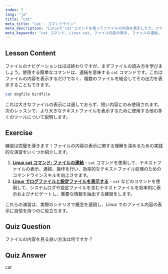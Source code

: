 ```yaml
---
index: 7
lang: "ja"
title: "cat"
meta_title: "cat - コマンドライン"
meta_description: "Linuxで'cat'コマンドを使ってファイルの内容を表示したり、ファイルを連結したりする方法を学びましょう。基本的なLinuxコマンドの初心者向けガイドです。"
meta_keywords: "cat コマンド, Linux cat, ファイル内容の表示, ファイルの連結, Linux コマンド, 初心者向け Linux, Linux チュートリアル, Linux ガイド"
---
```


## Lesson Content

ファイルのナビゲーションはほぼ終わりですが、まずファイルの読み方を学びましょう。使用する簡単なコマンドは、連結を意味する `cat` コマンドです。これはファイルの内容を表示するだけでなく、複数のファイルを結合してその出力を表示することもできます。

```bash
cat dogfile birdfile
```

これは大きなファイルの表示には適しておらず、短い内容にのみ使用されます。次のレッスンで、より大きなテキストファイルを表示するために使用する他の多くのツールについて説明します。

## Exercise

練習は完璧を導きます！ファイルの内容の表示に関する理解を深めるための実践的な演習をいくつか紹介します。

1. **[Linux cat コマンド: ファイルの連結](https://labex.io/ja/labs/linux-linux-cat-command-file-concatenating-210986)** - `cat` コマンドを使用して、テキストファイルの表示、連結、操作を行い、効率的なテキストファイル処理のためのコマンドラインスキルを向上させます。
2. **[Linux でログファイルと設定ファイルを表示する](https://labex.io/ja/labs/linux-viewing-log-and-configuration-files-in-linux-387914)** - `cat` などのコマンドを使用して、システムログや設定ファイルを含むテキストファイルを効率的に表示およびナビゲートし、重要な情報を抽出する練習をします。

これらの演習は、実際のシナリオで概念を適用し、Linux でのファイル内容の表示に自信を持つのに役立ちます。

## Quiz Question

ファイルの内容を見る良い方法は何ですか？

## Quiz Answer

cat